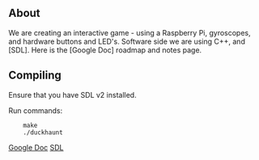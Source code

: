 About
---------
We are creating an interactive game - using a Raspberry Pi, gyroscopes, and hardware buttons and LED's.
Software side we are using C++, and [SDL].
Here is the [Google Doc] roadmap and notes page. 


Compiling
---------


Ensure that you have SDL v2 installed.

Run commands:

        make
        ./duckhaunt

[Google Doc](https://docs.google.com/document/d/1TTdBHlfw9nqK5_OXADW4CyzqTXATi-f-pGh81lKu3uk/edit)
[SDL](http://libsdl.org/)

